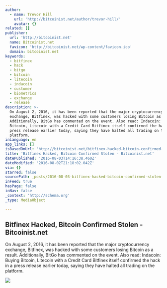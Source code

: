 ```yaml
---
author:
  - name: Trevor Hill
    url: 'http://bitcoinist.net/author/trevor-hill/'
    avatar: {}
related: []
publisher:
  url: 'http://bitcoinist.net'
  name: Bitcoinist.net
  favicon: 'http://bitcoinist.net/wp-content/favicon.ico'
  domain: bitcoinist.net
keywords:
  - bitfinex
  - hack
  - bitgo
  - bitcoin
  - litecoin
  - indacoin
  - customer
  - biometrics
  - exchange
  - release
description: >-
  On August 2, 2016, it has been reported that the major cryptocurrency
  exchange, Bitfinex, was hacked with some customers losing Bitcoin as a result.
  Additionally, BitGo has commented on the event. Also read: Indacoin: Buying
  Bitcoin, Litecoin with a Credit Card Bitfinex itself confirmed the hack in a
  press release earlier today, saying they have halted all trading on the
  platform.
inLanguage: en
app_links: []
isBasedOnUrl: 'http://bitcoinist.net/bitfinex-hacked-bitcoin-confirmed-stolen/'
title: 'Bitfinex Hacked, Bitcoin Confirmed Stolen - Bitcoinist.net'
datePublished: '2016-08-03T14:16:38.460Z'
dateModified: '2016-08-02T21:18:02.042Z'
via: {}
starred: false
sourcePath: _posts/2016-08-03-bitfinex-hacked-bitcoin-confirmed-stolen-bitcoinistnet.md
inFeed: true
hasPage: false
inNav: false
_context: 'http://schema.org'
_type: MediaObject

---
```

<article style=""><h1>Bitfinex Hacked, Bitcoin Confirmed Stolen - Bitcoinist.net</h1><p>On August 2, 2016, it has been reported that the major cryptocurrency exchange, Bitfinex, was hacked with some customers losing Bitcoin as a result. Additionally, BitGo has commented on the event. Also read: Indacoin: Buying Bitcoin, Litecoin with a Credit Card Bitfinex itself confirmed the hack in a press release earlier today, saying they have halted all trading on the platform.</p><img src="http://bitcoinist.net/wp-content/uploads/2016/08/bitfinexoutagesplash.png" /></article>